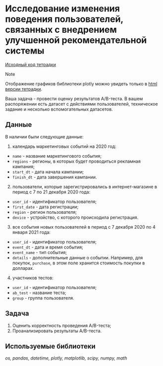 # Исследование изменения поведения пользователей, связанных с внедрением улучшенной рекомендательной системы

[Исходный код тетрадки](./ab_test.ipynb)
> [!NOTE]
> Отображение графиков библиотеки plotly можно увидеть только в [html версии тетрадки](https://bussdaria.github.io/portfolio/ab_test/ab_test.html).

Ваша задача - провести оценку результатов A/B-теста. В вашем распоряжении есть датасет с действиями пользователей, техническое задание и несколько вспомогательных датасетов.

## Данные

В наличии были следующие данные:

1. календарь маркетинговых событий на 2020 год:
- `name` - название маркетингового события;
- `regions` - регионы, в которых будет проводиться рекламная кампания;
- `start_dt` - дата начала кампании;
- `finish_dt` - дата завершения кампании.

2. пользователи, которые зарегистрировались в интернет-магазине в период с 7 по 21 декабря 2020 года:
- `user_id` - идентификатор пользователя;
- `first_date` - дата регистрации;
- `region` - регион пользователя;
- `device` - устройство, с которого происходила регистрация.

3. все события новых пользователей в период с 7 декабря 2020 по 4 января 2021 года:
- `user_id` - идентификатор пользователя;
- `event_dt` - дата и время события;
- `event_name` - тип события;
- `details` - дополнительные данные о событии. Например, для покупок, `purchase`, в этом поле хранится стоимость покупки в долларах.

4. участников тестов:
- `user_id` - идентификатор пользователя;
- `ab_test` - название теста;
- `group` - группа пользователя.


## Задача

1. Оценить корректность проведения A/B-теста;
2. Проанализировать результаты A/B-теста.


## Используемые библиотеки
*os, pandas, datetime, plotly, matplotlib, scipy, numpy, math*
